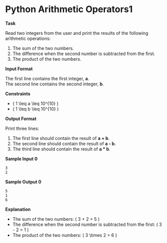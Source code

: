 # Python Arithmetic Operators1
**Task**

Read two integers from the user and print the results of the following arithmetic operations:

1. The sum of the two numbers.
2. The difference when the second number is subtracted from the first.
3. The product of the two numbers.

**Input Format**

The first line contains the first integer, **a**.  
The second line contains the second integer, **b**.

**Constraints**

- \( 1 \leq a \leq 10^{10} \)  
- \( 1 \leq b \leq 10^{10} \)

**Output Format**

Print three lines:  
1. The first line should contain the result of **a + b**.  
2. The second line should contain the result of **a - b**.  
3. The third line should contain the result of **a * b**.

**Sample Input 0**
```
3
2
```

**Sample Output 0**
```
5
1
6
```

**Explanation**

- The sum of the two numbers: \( 3 + 2 = 5 \)  
- The difference when the second number is subtracted from the first: \( 3 - 2 = 1 \)  
- The product of the two numbers: \( 3 \times 2 = 6 \)

